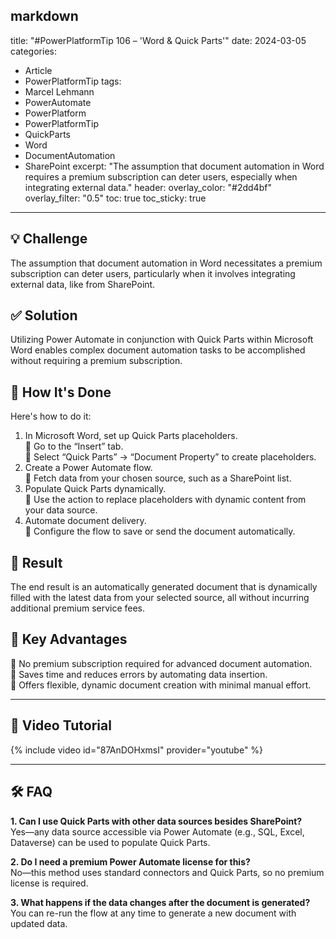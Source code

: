 markdown
---
title: "#PowerPlatformTip 106 – 'Word & Quick Parts'"
date: 2024-03-05
categories:
  - Article
  - PowerPlatformTip
tags:
  - Marcel Lehmann
  - PowerAutomate
  - PowerPlatform
  - PowerPlatformTip
  - QuickParts
  - Word
  - DocumentAutomation
  - SharePoint
excerpt: "The assumption that document automation in Word requires a premium subscription can deter users, especially when integrating external data."
header:
  overlay_color: "#2dd4bf"
  overlay_filter: "0.5"
toc: true
toc_sticky: true
---

## 💡 Challenge
The assumption that document automation in Word necessitates a premium subscription can deter users, particularly when it involves integrating external data, like from SharePoint.

## ✅ Solution
Utilizing Power Automate in conjunction with Quick Parts within Microsoft Word enables complex document automation tasks to be accomplished without requiring a premium subscription.

## 🔧 How It's Done
Here's how to do it:
1. In Microsoft Word, set up Quick Parts placeholders.  
   🔸 Go to the “Insert” tab.  
   🔸 Select “Quick Parts” → “Document Property” to create placeholders.
2. Create a Power Automate flow.  
   🔸 Fetch data from your chosen source, such as a SharePoint list.
3. Populate Quick Parts dynamically.  
   🔸 Use the action to replace placeholders with dynamic content from your data source.
4. Automate document delivery.  
   🔸 Configure the flow to save or send the document automatically.

## 🎉 Result
The end result is an automatically generated document that is dynamically filled with the latest data from your selected source, all without incurring additional premium service fees.

## 🌟 Key Advantages
🔸 No premium subscription required for advanced document automation.  
🔸 Saves time and reduces errors by automating data insertion.  
🔸 Offers flexible, dynamic document creation with minimal manual effort.

---

## 🎥 Video Tutorial
{% include video id="87AnDOHxmsI" provider="youtube" %}

---

## 🛠️ FAQ
**1. Can I use Quick Parts with other data sources besides SharePoint?**  
Yes—any data source accessible via Power Automate (e.g., SQL, Excel, Dataverse) can be used to populate Quick Parts.

**2. Do I need a premium Power Automate license for this?**  
No—this method uses standard connectors and Quick Parts, so no premium license is required.

**3. What happens if the data changes after the document is generated?**  
You can re-run the flow at any time to generate a new document with updated data.

